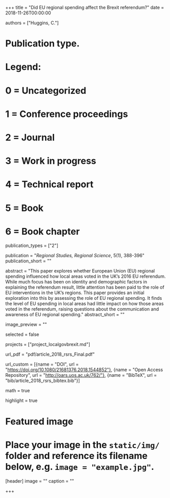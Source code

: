 +++
title = "Did EU regional spending affect the Brexit referendum?"
date = 2018-11-26T00:00:00

authors = ["Huggins, C."]

# Publication type.
# Legend:
# 0 = Uncategorized
# 1 = Conference proceedings
# 2 = Journal
# 3 = Work in progress
# 4 = Technical report
# 5 = Book
# 6 = Book chapter
publication_types = ["2"]

publication = "*Regional Studies, Regional Science*, 5(1), 388-396"
publication_short = ""

abstract = "This paper explores whether European Union (EU) regional spending influenced how local areas voted in the UK’s 2016 EU referendum. While much focus has been on identity and demographic factors in explaining the referendum result, little attention has been paid to the role of EU interventions in the UK’s regions. This paper provides an initial exploration into this by assessing the role of EU regional spending. It finds the level of EU spending in local areas had little impact on how those areas voted in the referendum, raising questions about the communication and awareness of EU regional spending."
abstract_short = ""

image_preview = ""

selected = false

projects = ["project_localgovbrexit.md"]

url_pdf = "pdf/article_2018_rsrs_Final.pdf"

url_custom = [{name = "DOI", url = "https://doi.org/10.1080/21681376.2018.1544852"}, {name = "Open Access Repository", url = "http://oars.uos.ac.uk/762/"}, {name = "BibTeX", url = "bib/article_2018_rsrs_bibtex.bib"}]

math = true

highlight = true

# Featured image
# Place your image in the `static/img/` folder and reference its filename below, e.g. `image = "example.jpg"`.
[header]
image = ""
caption = ""

+++
